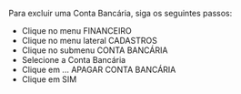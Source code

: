 Para excluir uma Conta Bancária, siga os seguintes passos:

* Clique no menu FINANCEIRO
* Clique no menu lateral CADASTROS
* Clique no submenu CONTA BANCÁRIA
* Selecione a Conta Bancária
* Clique em ... APAGAR CONTA BANCÁRIA
* Clique em SIM

